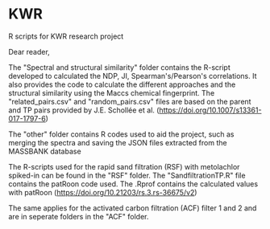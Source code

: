 # KWR
R scripts for KWR research project

Dear reader,

The "Spectral and structural similarity" folder contains the R-script developed to calculated the NDP, 
JI, Spearman's/Pearson's correlations. It also provides the code to calculate the different approaches 
and the structural similarity using the Maccs chemical fingerprint. The "related_pairs.csv" and "random_pairs.csv"
files are based on the parent and TP pairs provided by J.E. Schollée et al. (https://doi.org/10.1007/s13361-017-1797-6)


The "other" folder contains R codes used to aid the project, such as merging the spectra and saving the JSON
files extracted from the MASSBANK database

The R-scripts used for the rapid sand filtration (RSF) with metolachlor spiked-in can be found in the "RSF" folder.
The "SandfiltrationTP.R" file contains the patRoon code used. The .Rprof contains the calculated values with patRoon (https://doi.org/10.21203/rs.3.rs-36675/v2)

The same applies for the activated carbon filtration (ACF) filter 1 and 2 and are in seperate folders in the "ACF" folder.
 
